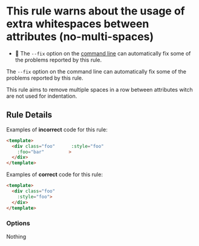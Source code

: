 # This rule warns about the usage of extra whitespaces between attributes (no-multi-spaces)

- :wrench: The `--fix` option on the [command line](http://eslint.org/docs/user-guide/command-line-interface#fix) can automatically fix some of the problems reported by this rule.

The `--fix` option on the command line can automatically fix some of the problems reported by this rule.

This rule aims to remove multiple spaces in a row between attributes witch are not used for indentation.

## Rule Details

Examples of **incorrect** code for this rule:

```html
<template>
  <div class="foo"      :style="foo"
    :foo="bar"         >
  </div>
</template>
```

Examples of **correct** code for this rule:

```html
<template>
  <div class="foo"
    :style="foo">
  </div>
</template>
```

### Options

Nothing
